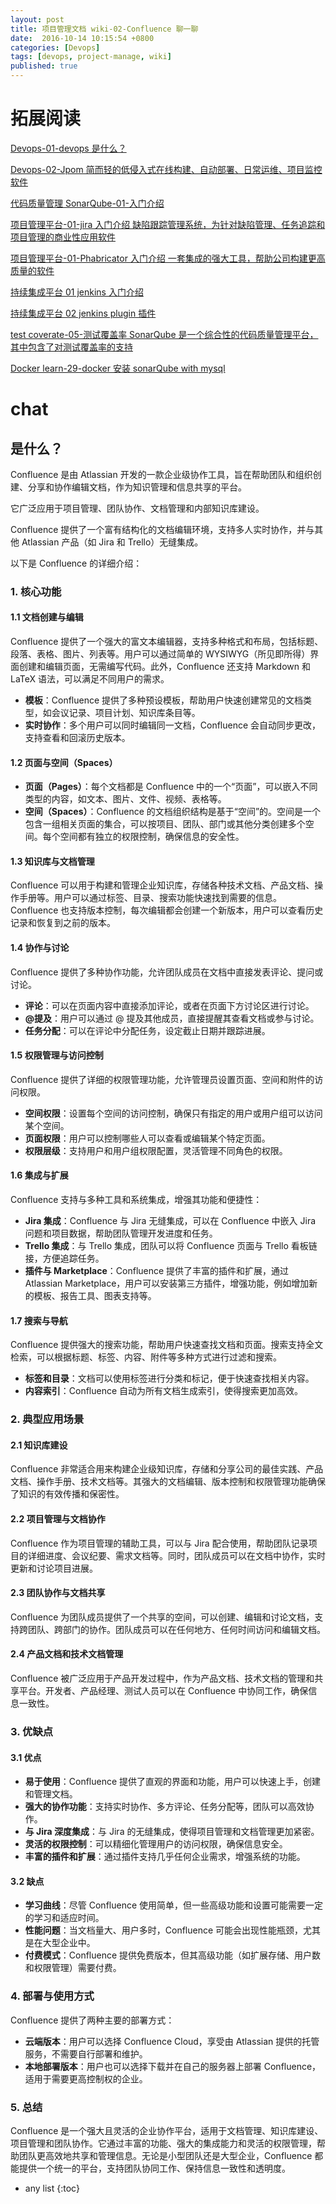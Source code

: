 ```yaml
---
layout: post
title: 项目管理文档 wiki-02-Confluence 聊一聊
date:  2016-10-14 10:15:54 +0800
categories: [Devops]
tags: [devops, project-manage, wiki]
published: true
---
```


# 拓展阅读


[Devops-01-devops 是什么？](https://houbb.github.io/2016/10/14/devops-01-overview)

[Devops-02-Jpom 简而轻的低侵入式在线构建、自动部署、日常运维、项目监控软件](https://houbb.github.io/2016/10/14/devops-02-jpom)

[代码质量管理 SonarQube-01-入门介绍](https://houbb.github.io/2016/10/14/devops-sonarqube-01-intro)

[项目管理平台-01-jira 入门介绍 缺陷跟踪管理系统，为针对缺陷管理、任务追踪和项目管理的商业性应用软件](https://houbb.github.io/2016/10/14/project-manage-jira-01-intro)

[项目管理平台-01-Phabricator 入门介绍 一套集成的强大工具，帮助公司构建更高质量的软件](https://houbb.github.io/2016/10/14/project-manage-phabricator-01-overview)

[持续集成平台 01 jenkins 入门介绍](https://houbb.github.io/2016/10/14/devops-jenkins-01-intro)

[持续集成平台 02 jenkins plugin 插件](https://houbb.github.io/2016/10/14/devops-jenkins-02-plugin)


[test coverate-05-测试覆盖率 SonarQube 是一个综合性的代码质量管理平台，其中包含了对测试覆盖率的支持](https://houbb.github.io/2016/04/26/test-coverage-05-sonarqube)

[Docker learn-29-docker 安装 sonarQube with mysql](https://houbb.github.io/2019/12/18/docker-learn-29-install-devops-sonar)


# chat

## 是什么？

Confluence 是由 Atlassian 开发的一款企业级协作工具，旨在帮助团队和组织创建、分享和协作编辑文档，作为知识管理和信息共享的平台。

它广泛应用于项目管理、团队协作、文档管理和内部知识库建设。

Confluence 提供了一个富有结构化的文档编辑环境，支持多人实时协作，并与其他 Atlassian 产品（如 Jira 和 Trello）无缝集成。

以下是 Confluence 的详细介绍：

### 1. **核心功能**

#### 1.1 **文档创建与编辑**
   Confluence 提供了一个强大的富文本编辑器，支持多种格式和布局，包括标题、段落、表格、图片、列表等。用户可以通过简单的 WYSIWYG（所见即所得）界面创建和编辑页面，无需编写代码。此外，Confluence 还支持 Markdown 和 LaTeX 语法，可以满足不同用户的需求。
   
   - **模板**：Confluence 提供了多种预设模板，帮助用户快速创建常见的文档类型，如会议记录、项目计划、知识库条目等。
   - **实时协作**：多个用户可以同时编辑同一文档，Confluence 会自动同步更改，支持查看和回滚历史版本。
   
#### 1.2 **页面与空间（Spaces）**
   - **页面（Pages）**：每个文档都是 Confluence 中的一个“页面”，可以嵌入不同类型的内容，如文本、图片、文件、视频、表格等。
   - **空间（Spaces）**：Confluence 的文档组织结构是基于“空间”的。空间是一个包含一组相关页面的集合，可以按项目、团队、部门或其他分类创建多个空间。每个空间都有独立的权限控制，确保信息的安全性。

#### 1.3 **知识库与文档管理**
   Confluence 可以用于构建和管理企业知识库，存储各种技术文档、产品文档、操作手册等。用户可以通过标签、目录、搜索功能快速找到需要的信息。Confluence 也支持版本控制，每次编辑都会创建一个新版本，用户可以查看历史记录和恢复到之前的版本。

#### 1.4 **协作与讨论**
   Confluence 提供了多种协作功能，允许团队成员在文档中直接发表评论、提问或讨论。
   - **评论**：可以在页面内容中直接添加评论，或者在页面下方讨论区进行讨论。
   - **@提及**：用户可以通过 @ 提及其他成员，直接提醒其查看文档或参与讨论。
   - **任务分配**：可以在评论中分配任务，设定截止日期并跟踪进展。

#### 1.5 **权限管理与访问控制**
   Confluence 提供了详细的权限管理功能，允许管理员设置页面、空间和附件的访问权限。
   - **空间权限**：设置每个空间的访问控制，确保只有指定的用户或用户组可以访问某个空间。
   - **页面权限**：用户可以控制哪些人可以查看或编辑某个特定页面。
   - **权限层级**：支持用户和用户组权限配置，灵活管理不同角色的权限。

#### 1.6 **集成与扩展**
   Confluence 支持与多种工具和系统集成，增强其功能和便捷性：
   - **Jira 集成**：Confluence 与 Jira 无缝集成，可以在 Confluence 中嵌入 Jira 问题和项目数据，帮助团队管理开发进度和任务。
   - **Trello 集成**：与 Trello 集成，团队可以将 Confluence 页面与 Trello 看板链接，方便追踪任务。
   - **插件与 Marketplace**：Confluence 提供了丰富的插件和扩展，通过 Atlassian Marketplace，用户可以安装第三方插件，增强功能，例如增加新的模板、报告工具、图表支持等。

#### 1.7 **搜索与导航**
   Confluence 提供强大的搜索功能，帮助用户快速查找文档和页面。搜索支持全文检索，可以根据标题、标签、内容、附件等多种方式进行过滤和搜索。
   - **标签和目录**：文档可以使用标签进行分类和标记，便于快速查找相关内容。
   - **内容索引**：Confluence 自动为所有文档生成索引，使得搜索更加高效。

### 2. **典型应用场景**

#### 2.1 **知识库建设**
   Confluence 非常适合用来构建企业级知识库，存储和分享公司的最佳实践、产品文档、操作手册、技术文档等。其强大的文档编辑、版本控制和权限管理功能确保了知识的有效传播和保密性。

#### 2.2 **项目管理与文档协作**
   Confluence 作为项目管理的辅助工具，可以与 Jira 配合使用，帮助团队记录项目的详细进度、会议纪要、需求文档等。同时，团队成员可以在文档中协作，实时更新和讨论项目进展。

#### 2.3 **团队协作与文档共享**
   Confluence 为团队成员提供了一个共享的空间，可以创建、编辑和讨论文档，支持跨团队、跨部门的协作。团队成员可以在任何地方、任何时间访问和编辑文档。

#### 2.4 **产品文档和技术文档管理**
   Confluence 被广泛应用于产品开发过程中，作为产品文档、技术文档的管理和共享平台。开发者、产品经理、测试人员可以在 Confluence 中协同工作，确保信息一致性。

### 3. **优缺点**

#### 3.1 **优点**
   - **易于使用**：Confluence 提供了直观的界面和功能，用户可以快速上手，创建和管理文档。
   - **强大的协作功能**：支持实时协作、多方评论、任务分配等，团队可以高效协作。
   - **与 Jira 深度集成**：与 Jira 的无缝集成，使得项目管理和文档管理更加紧密。
   - **灵活的权限控制**：可以精细化管理用户的访问权限，确保信息安全。
   - **丰富的插件和扩展**：通过插件支持几乎任何企业需求，增强系统的功能。

#### 3.2 **缺点**
   - **学习曲线**：尽管 Confluence 使用简单，但一些高级功能和设置可能需要一定的学习和适应时间。
   - **性能问题**：当文档量大、用户多时，Confluence 可能会出现性能瓶颈，尤其是在大型企业中。
   - **付费模式**：Confluence 提供免费版本，但其高级功能（如扩展存储、用户数和权限管理）需要付费。

### 4. **部署与使用方式**
   Confluence 提供了两种主要的部署方式：
   - **云端版本**：用户可以选择 Confluence Cloud，享受由 Atlassian 提供的托管服务，不需要自行部署和维护。
   - **本地部署版本**：用户也可以选择下载并在自己的服务器上部署 Confluence，适用于需要更高控制权的企业。

### 5. **总结**
   Confluence 是一个强大且灵活的企业协作平台，适用于文档管理、知识库建设、项目管理和团队协作。它通过丰富的功能、强大的集成能力和灵活的权限管理，帮助团队更高效地共享和管理信息。无论是小型团队还是大型企业，Confluence 都能提供一个统一的平台，支持团队协同工作、保持信息一致性和透明度。


* any list
{:toc}
